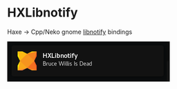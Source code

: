 
# HXLibnotify

Haxe -> Cpp/Neko gnome [libnotify](https://developer.gnome.org/libnotify) bindings

![Screenshot](https://raw.githubusercontent.com/tong/hxlibnotify/master/screenshot.png)
